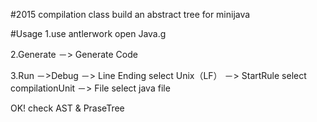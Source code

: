 #2015 compilation class 
build an abstract tree for minijava 

#Usage
1.use antlerwork open Java.g

2.Generate －> Generate Code 

3.Run －>Debug 
－> Line Ending select Unix（LF）
－> StartRule select compilationUnit
－> File select java file 

OK! check AST & PraseTree
